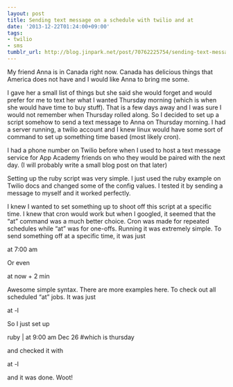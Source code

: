 ```yaml
---
layout: post
title: Sending text message on a schedule with twilio and at
date: '2013-12-22T01:24:00+09:00'
tags:
- twilio
- sms
tumblr_url: http://blog.jinpark.net/post/70762225754/sending-text-message-on-a-schedule-with-twilio-and
---
```

My friend Anna is in Canada right now. Canada has delicious things that America does not have and I would like Anna to bring me some.

I gave her a small list of things but she said she would forget and would prefer for me to text her what I wanted Thursday morning (which is when she would have time to buy stuff). That is a few days away and I was sure I would not remember when Thursday rolled along. So I decided to set up a script somehow to send a text message to Anna on Thursday morning. I had a server running, a twilio account and I knew linux would have some sort of command to set up something time based (most likely cron).

I had a phone number on Twilio before when I used to host a text message service for App Academy friends on who they would be paired with the next day. (I will probably write a small blog post on that later)

Setting up the ruby script was very simple. I just used the ruby example on Twilio docs and changed some of the config values. I tested it by sending a message to myself and it worked perfectly.

I knew I wanted to set something up to shoot off this script at a specific time. I knew that cron would work but when I googled, it seemed that the “at” command was a much better choice. Cron was made for repeated schedules while “at” was for one-offs. Running it was extremely simple. To send something off at a specific time, it was just

at 7:00 am


Or even

at now + 2 min


Awesome simple syntax.  There are more examples here. To check out all scheduled “at” jobs. It was just

at -l


So I just set up

ruby <location of file> | at 9:00 am Dec 26 #which is thursday


and checked it with

at -l


and it was done. Woot!
